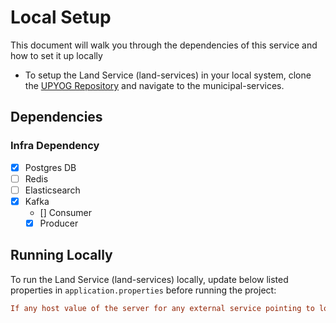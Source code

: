 # Local Setup

This document will walk you through the dependencies of this service and how to set it up locally

- To setup the Land Service (land-services) in your local system, clone the [UPYOG Repository](https://github.com/upyog/UPYOG) and navigate to the municipal-services.

## Dependencies

### Infra Dependency

- [X] Postgres DB
- [ ] Redis
- [ ] Elasticsearch
- [X] Kafka
  - [] Consumer
  - [X] Producer

## Running Locally

To run the Land Service (land-services) locally, update below listed properties in `application.properties` before running the project:

```ini
If any host value of the server for any external service pointing to local port can be changed to https://egov-micro-dev.egovernments.org
```
